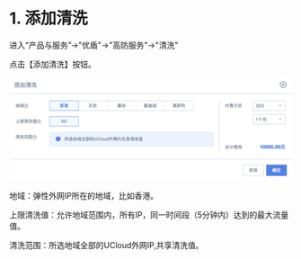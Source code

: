 

# 1. 添加清洗

进入“产品与服务”-\>"优盾"-\>"高防服务"-\>"清洗"

点击【添加清洗】按钮。

![](/images/uclean/opintro/添加清洗.png)

地域：弹性外网IP所在的地域，比如香港。

上限清洗值：允许地域范围内，所有IP，同一时间段（5分钟内）达到的最大流量值。

清洗范围：所选地域全部的UCloud外网IP,共享清洗值。
